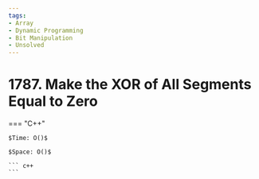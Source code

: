 ```yaml
---
tags:
- Array
- Dynamic Programming
- Bit Manipulation
- Unsolved
---
```



# 1787. Make the XOR of All Segments Equal to Zero

=== "C++"

    $Time: O()$

    $Space: O()$

    ``` c++
    ```